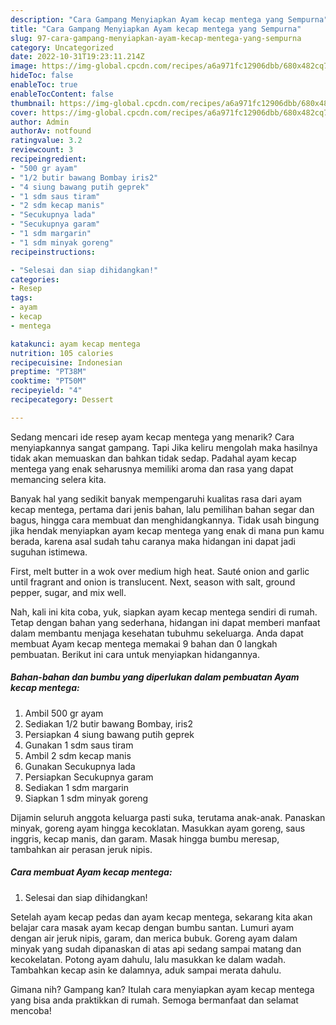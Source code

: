 ```yaml
---
description: "Cara Gampang Menyiapkan Ayam kecap mentega yang Sempurna"
title: "Cara Gampang Menyiapkan Ayam kecap mentega yang Sempurna"
slug: 97-cara-gampang-menyiapkan-ayam-kecap-mentega-yang-sempurna
category: Uncategorized
date: 2022-10-31T19:23:11.214Z
image: https://img-global.cpcdn.com/recipes/a6a971fc12906dbb/680x482cq70/ayam-kecap-mentega-foto-resep-utama.jpg
hideToc: false
enableToc: true
enableTocContent: false
thumbnail: https://img-global.cpcdn.com/recipes/a6a971fc12906dbb/680x482cq70/ayam-kecap-mentega-foto-resep-utama.jpg
cover: https://img-global.cpcdn.com/recipes/a6a971fc12906dbb/680x482cq70/ayam-kecap-mentega-foto-resep-utama.jpg
author: Admin
authorAv: notfound
ratingvalue: 3.2
reviewcount: 3
recipeingredient:
- "500 gr ayam"
- "1/2 butir bawang Bombay iris2"
- "4 siung bawang putih geprek"
- "1 sdm saus tiram"
- "2 sdm kecap manis"
- "Secukupnya lada"
- "Secukupnya garam"
- "1 sdm margarin"
- "1 sdm minyak goreng"
recipeinstructions:

- "Selesai dan siap dihidangkan!"
categories:
- Resep
tags:
- ayam
- kecap
- mentega

katakunci: ayam kecap mentega 
nutrition: 105 calories
recipecuisine: Indonesian
preptime: "PT38M"
cooktime: "PT50M"
recipeyield: "4"
recipecategory: Dessert

---
```



Sedang mencari ide resep ayam kecap mentega yang menarik? Cara menyiapkannya sangat gampang. Tapi Jika keliru mengolah maka hasilnya tidak akan memuaskan dan bahkan tidak sedap. Padahal ayam kecap mentega yang enak seharusnya memiliki aroma dan rasa yang dapat memancing selera kita.


Banyak hal yang sedikit banyak mempengaruhi kualitas rasa dari ayam kecap mentega, pertama dari jenis bahan, lalu pemilihan bahan segar dan bagus, hingga cara membuat dan menghidangkannya. Tidak usah bingung jika hendak menyiapkan ayam kecap mentega yang enak di mana pun kamu berada, karena asal sudah tahu caranya maka hidangan ini dapat jadi suguhan istimewa.

First, melt butter in a wok over medium high heat. Sauté onion and garlic until fragrant and onion is translucent. Next, season with salt, ground pepper, sugar, and mix well.


Nah, kali ini kita coba, yuk, siapkan ayam kecap mentega sendiri di rumah. Tetap dengan bahan yang sederhana, hidangan ini dapat memberi manfaat dalam membantu menjaga kesehatan tubuhmu sekeluarga. Anda dapat membuat Ayam kecap mentega memakai 9 bahan dan 0 langkah pembuatan. Berikut ini cara untuk menyiapkan hidangannya.

<!--inarticleads1-->

##### Bahan-bahan dan bumbu yang diperlukan dalam pembuatan Ayam kecap mentega:

1. Ambil 500 gr ayam
1. Sediakan 1/2 butir bawang Bombay, iris2
1. Persiapkan 4 siung bawang putih geprek
1. Gunakan 1 sdm saus tiram
1. Ambil 2 sdm kecap manis
1. Gunakan Secukupnya lada
1. Persiapkan Secukupnya garam
1. Sediakan 1 sdm margarin
1. Siapkan 1 sdm minyak goreng


Dijamin seluruh anggota keluarga pasti suka, terutama anak-anak. Panaskan minyak, goreng ayam hingga kecoklatan. Masukkan ayam goreng, saus inggris, kecap manis, dan garam. Masak hingga bumbu meresap, tambahkan air perasan jeruk nipis. 

<!--inarticleads2-->

##### Cara membuat Ayam kecap mentega:


1. Selesai dan siap dihidangkan!

Setelah ayam kecap pedas dan ayam kecap mentega, sekarang kita akan belajar cara masak ayam kecap dengan bumbu santan. Lumuri ayam dengan air jeruk nipis, garam, dan merica bubuk. Goreng ayam dalam minyak yang sudah dipanaskan di atas api sedang sampai matang dan kecokelatan. Potong ayam dahulu, lalu masukkan ke dalam wadah. Tambahkan kecap asin ke dalamnya, aduk sampai merata dahulu. 

Gimana nih? Gampang kan? Itulah cara menyiapkan ayam kecap mentega yang bisa anda praktikkan di rumah. Semoga bermanfaat dan selamat mencoba!

